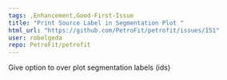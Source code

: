 ```yaml
---
tags: ,Enhancement,Good-First-Issue
title: "Print Source Label in Segmentation Plot "
html_url: "https://github.com/PetroFit/petrofit/issues/151"
user: robelgeda
repo: PetroFit/petrofit
---
```


Give option to over plot segmentation labels (ids)